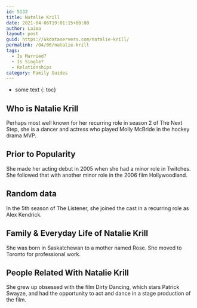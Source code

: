 ```yaml
---
id: 5132
title: Natalie Krill
date: 2021-04-06T19:01:15+00:00
author: Laima
layout: post
guid: https://ukdataservers.com/natalie-krill/
permalink: /04/06/natalie-krill
tags:
  - Is Married?
  - Is Single?
  - Relationships
category: Family Guides
---
```


* some text
{: toc}


## Who is Natalie Krill
                  
                  
                  
Perhaps most well known for her recurring role in season 2 of The Next Step, she is a dancer and actress who played Molly McBride in the hockey drama MVP.
                  
              
            
              
            
                
                
                
## Prior to Popularity
                  
                  
                  
She made her acting debut in 2005 when she had a minor role in Twitches. She followed that with another minor role in the 2006 film Hollywoodland.
                  
              
            
              
            
                
                
                
## Random data
                  
                  
                  
In the 5th season of The Listener, she joined the cast in a recurring role as Alex Kendrick.
                  
              
            
              
            
                
                
                
## Family & Everyday Life of Natalie Krill
                  
                  
                  
She was born in Saskatchewan to a mother named Rose. She moved to Toronto for professional work.
                  
              
            
              
            
                
                
                
## People Related With Natalie Krill
                  
                  
                  
She grew up obsessed with the film Dirty Dancing, which stars Patrick Swayze, and had the opportunity to act and dance in a stage production of the film.
                  
              
            
              
            
                
              
            
              
              
            
            
              
            
          
          
          